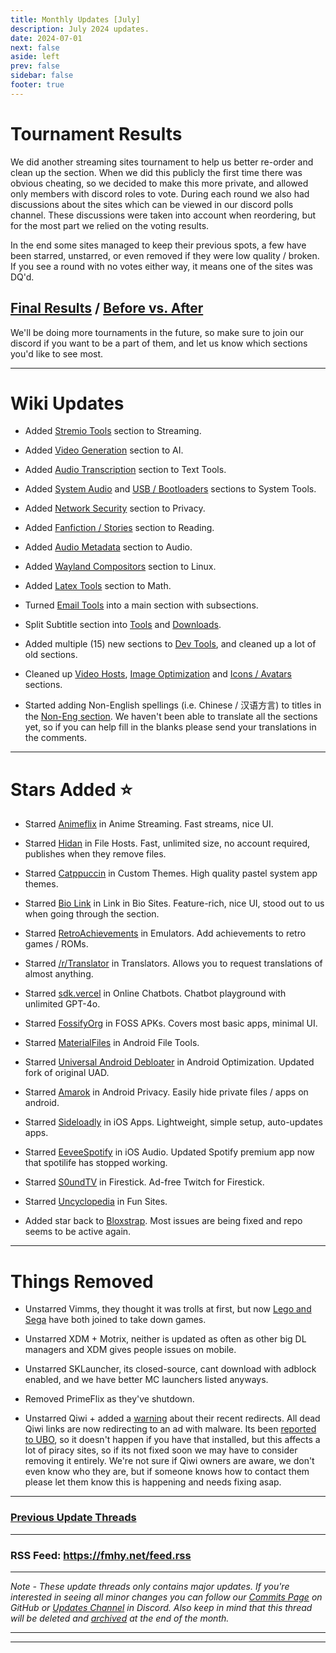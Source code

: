 ```yaml
---
title: Monthly Updates [July]
description: July 2024 updates.
date: 2024-07-01
next: false
aside: left
prev: false
sidebar: false
footer: true
---
```


# Tournament Results

We did another streaming sites tournament to help us better re-order and clean up the section. When we did this publicly the first time there was obvious cheating, so we decided to make this more private, and allowed only members with discord roles to vote. During each round we also had discussions about the sites which can be viewed in our discord polls channel. These discussions were taken into account when reordering, but for the most part we relied on the voting results.

In the end some sites managed to keep their previous spots, a few have been starred, unstarred, or even removed if they were low quality / broken. If you see a round with no votes either way, it means one of the sites was DQ'd. 

## [Final Results](https://challonge.com/Multi_Host_Streaming.svg) / [Before vs. After](https://i.imgur.com/MXN0mR5.png)

We'll be doing more tournaments in the future, so make sure to join our discord if you want to be a part of them, and let us know which sections you'd like to see most.

***

# Wiki Updates

* Added [Stremio Tools](https://fmhy.net/videopiracyguide#stremio-tools) section to Streaming.

* Added [Video Generation](https://fmhy.net/ai#video-generation) section to AI.

* Added [Audio Transcription](https://fmhy.net/text-tools#audio-transcription) section to Text Tools.

* Added [System Audio](https://fmhy.net/system-tools#system-audio) and [USB / Bootloaders](https://fmhy.net/system-tools#usb-bootloaders) sections to System Tools.

* Added [Network Security](https://fmhy.net/adblockvpnguide#network-security) section to Privacy.

* Added [Fanfiction / Stories](https://fmhy.net/readingpiracyguide#fanfiction-stories) section to Reading.

* Added [Audio Metadata](https://fmhy.net/audiopiracyguide#audio-metadata) section to Audio.

* Added [Wayland Compositors](https://fmhy.net/linuxguide#wayland-compositors) section to Linux.

* Added [Latex Tools](https://fmhy.net/storage#latex-tools) section to Math.

* Turned [Email Tools](https://fmhy.net/internet-tools#email-tools) into a main section with subsections.

* Split Subtitle section into [Tools](https://fmhy.net/videopiracyguide#subtitles) and [Downloads](https://fmhy.net/videopiracyguide#download-subtitles).

* Added multiple (15) new sections to [Dev Tools](https://fmhy.pages.dev/devtools), and cleaned up a lot of old sections.

* Cleaned up [Video Hosts](https://fmhy.pages.dev/video-tools#video-file-hosts), [Image Optimization](https://fmhy.net/img-tools#image-optimization) and [Icons / Avatars](https://fmhy.net/img-tools#icons-avatars)  sections.

* Started adding Non-English spellings (i.e. Chinese / 汉语方言) to titles in the [Non-Eng section](https://fmhy.pages.dev/non-english). We haven't been able to translate all the sections yet, so if you can help fill in the blanks please send your translations in the comments.

***

# Stars Added ⭐

* Starred [Animeflix](https://fmhy.net/videopiracyguide#anime-streaming) in Anime Streaming. Fast streams, nice UI.

* Starred [Hidan](https://fmhy.net/file-tools#file-hosts) in File Hosts. Fast, unlimited size, no account required, publishes when they remove files.

* Starred [Catppuccin](https://fmhy.net/system-tools#custom-themes) in Custom Themes. High quality pastel system app themes.

* Starred [Bio Link](https://fmhy.net/internet-tools#link-in-bio-sites) in Link in Bio Sites. Feature-rich, nice UI, stood out to us when going through the section.

* Starred [RetroAchievements](https://fmhy.net/gamingpiracyguide#emulators) in Emulators. Add achievements to retro games / ROMs.

* Starred [/r/Translator](https://www.reddit.com/r/translator/) in Translators. Allows you to request translations of almost anything.

* Starred [sdk.vercel](https://fmhy.net/ai#online-chatbots) in Online Chatbots. Chatbot playground with unlimited GPT-4o.

* Starred [FossifyOrg](https://fmhy.net/android-iosguide#foss-apks) in FOSS APKs. Covers most basic apps, minimal UI.

* Starred [MaterialFiles](https://fmhy.net/android-iosguide#android-file-tools) in Android File Tools.

* Starred [Universal Android Debloater](https://fmhy.net/android-iosguide#optimization) in Android Optimization. Updated fork of original UAD.

* Starred [Amarok](https://fmhy.net/android-iosguide#android-privacy) in Android Privacy. Easily hide private files / apps on android.

* Starred [Sideloadly](https://fmhy.net/android-iosguide#ios-apps) in iOS Apps. Lightweight, simple setup, auto-updates apps.

* Starred [EeveeSpotify](https://fmhy.net/android-iosguide#ios-audio) in iOS Audio. Updated Spotify premium app now that spotilife has stopped working.

* Starred [S0undTV](https://fmhy.net/android-iosguide#smart-tv-firestick) in Firestick. Ad-free Twitch for Firestick.

* Starred [Uncyclopedia](https://fmhy.net/miscguide#random) in Fun Sites.

* Added star back to [Bloxstrap](https://fmhy.net/gaming-tools#roblox-tools). Most issues are being fixed and repo seems to be active again.

***
 
# Things Removed

* Unstarred Vimms, they thought it was trolls at first, but now [Lego and Sega](https://i.ibb.co/Dp9Kwk4/image.png) have both joined to take down games.

* Unstarred XDM + Motrix, neither is updated as often as other big DL managers and XDM gives people issues on mobile.

* Unstarred SKLauncher, its closed-source, cant download with adblock enabled, and we have better MC launchers listed anyways.

* Removed PrimeFlix as they've shutdown.

* Unstarred Qiwi + added a [warning](https://pastebin.com/ubuCDi65) about their recent redirects. All dead Qiwi links are now redirecting to an ad with malware. Its been [reported to UBO](https://github.com/uBlockOrigin/uAssets/discussions/17361#discussioncomment-9913985), so it doesn't happen if you have that installed, but this affects a lot of piracy sites, so if its not fixed soon we may have to consider removing it entirely. We're not sure if Qiwi owners are aware, we don't even know who they are, but if someone knows how to contact them please let them know this is happening and needs fixing asap.

***

### [Previous Update Threads](https://www.reddit.com/r/FREEMEDIAHECKYEAH/wiki/updates)

***

### RSS Feed: https://fmhy.net/feed.rss

***

*Note - These update threads only contains major updates. If you're interested in seeing all minor changes you can follow our [Commits Page](https://github.com/fmhy/FMHYedit/commits/main) on GitHub or [Updates Channel](https://redd.it/17f8msf) in Discord. Also keep in mind that this thread will be deleted and [archived](https://www.reddit.com/r/FREEMEDIAHECKYEAH/wiki/updates) at the end of the month.*

---

---
